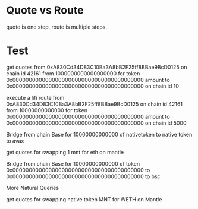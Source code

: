 # Quote vs Route

quote is one step, route is multiple steps.

# Test

get quotes from 0xA830Cd34D83C10Ba3A8bB2F25ff8BBae9BcD0125 on chain id 42161 from 1000000000000000000 for token 0x0000000000000000000000000000000000000000 amount to 0x0000000000000000000000000000000000000000 on chain id 10

execute a lifi route from 0xA830Cd34D83C10Ba3A8bB2F25ff8BBae9BcD0125 on chain id 42161 from 10000000000000 for token 0x0000000000000000000000000000000000000000 amount to 0x0000000000000000000000000000000000000000 on chain id 5000

Bridge from chain Base for 10000000000000 of nativetoken to native token to avax 

get quotes for swapping 1 mnt for eth on mantle

Bridge from chain Base for 10000000000000 of token 0x0000000000000000000000000000000000000000 to 0x0000000000000000000000000000000000000000 to bsc 

More Natural Queries

get quotes for swapping native token MNT for WETH on Mantle